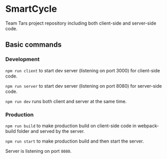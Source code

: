 # SmartCycle
Team Tars project repository including both client-side and server-side code.

## Basic commands
### Development
`npm run client` to start dev server (listening on port 3000) for client-side code.

`npm run server` to start dev server (listening on port 8080) for server-side code.

`npm run dev` runs both client and server at the same time.

### Production
`npm run build` to make production build on client-side code in webpack-build folder and served by the server.

`npm run start` to make production build and then start the server.

Server is listening on port `8080`.
